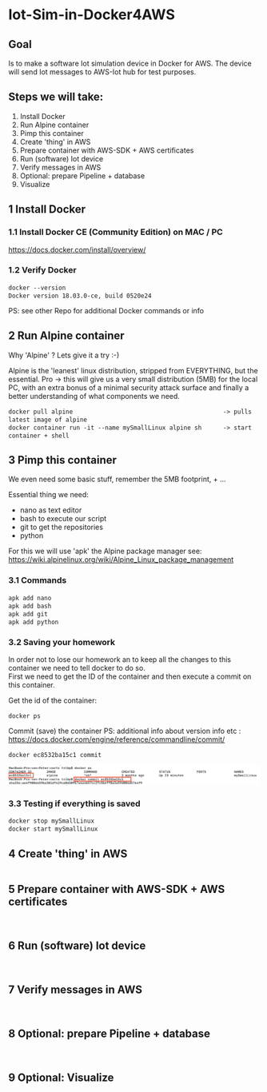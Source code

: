 # Iot-Sim-in-Docker4AWS

## Goal
Is to make a software Iot simulation device in Docker for AWS.
The device will send Iot messages to AWS-Iot hub for test purposes.

## Steps we will take:

1. Install Docker
2. Run Alpine container
3. Pimp this container
4. Create 'thing' in AWS
5. Prepare container with AWS-SDK + AWS certificates
6. Run (software) Iot device
7. Verify messages in AWS
8. Optional: prepare Pipeline + database
9. Visualize

## 1 Install Docker
### 1.1 Install Docker CE (Community Edition) on MAC / PC

https://docs.docker.com/install/overview/

### 1.2 Verify Docker
```
docker --version
Docker version 18.03.0-ce, build 0520e24
```
PS: see other Repo for additional Docker commands or info

## 2 Run Alpine container
Why 'Alpine' ?
Lets give it a try :-)

Alpine is the 'leanest' linux distribution, stripped from EVERYTHING, but the essential.
Pro -> this will give us a very small distribution (5MB) for the local PC, with an extra bonus of a minimal security attack surface and finally a better understanding of what components we need.

```
docker pull alpine                                          -> pulls latest image of alpine
docker container run -it --name mySmallLinux alpine sh      -> start container + shell
```
## 3 Pimp this container
We even need some basic stuff, remember the 5MB footprint, + ...

Essential thing we need:
- nano as text editor
- bash to execute our script
- git to get the repositories
- python

For this we will use 'apk' the Alpine package manager
see: https://wiki.alpinelinux.org/wiki/Alpine_Linux_package_management

### 3.1 Commands  

```
apk add nano
apk add bash
apk add git
apk add python

```
### 3.2 Saving your homework

In order not to lose our homework an to keep all the changes to this container we need to tell docker to do so.  
First we need to get the ID of the container and then execute a commit on this container.

Get the id of the container:
```
docker ps
```

Commit (save) the container
PS: additional info about version info etc :
https://docs.docker.com/engine/reference/commandline/commit/

```
docker ec8532ba15c1 commit
```

<img src="images/Docker_commit.png" width="800px" >

### 3.3 Testing if everything is saved

```
docker stop mySmallLinux
docker start mySmallLinux
```

## 4 Create 'thing' in AWS
```

```
## 5 Prepare container with AWS-SDK + AWS certificates
```


```
## 6 Run (software) Iot device
```


```
## 7 Verify messages in AWS
```


```
## 8 Optional: prepare Pipeline + database
```


```
## 9 Optional: Visualize
```


```
